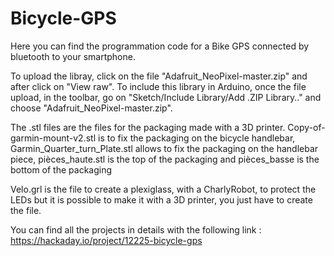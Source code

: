 # Bicycle-GPS

Here you can find the programmation code for a Bike GPS connected by bluetooth to your smartphone. 

To upload the libray, click on the file "Adafruit_NeoPixel-master.zip" and after click on "View raw". To include this library in Arduino, once the file upload, in the toolbar, go on "Sketch/Include Library/Add .ZIP Library.." and choose "Adafruit_NeoPixel-master.zip".

The .stl files are the files for the packaging made with a 3D printer. Copy-of-garmin-mount-v2.stl is to fix the packaging on the bicycle handlebar,  Garmin_Quarter_turn_Plate.stl allows to fix the packaging on the handlebar piece, pièces_haute.stl is the top of the packaging and pièces_basse is the bottom of the packaging

Velo.grl is the file to create a plexiglass, with a CharlyRobot, to protect the LEDs but it is possible to make it with a 3D printer, you just have to create the file.


You can find all the projects in details with the following link : https://hackaday.io/project/12225-bicycle-gps 
